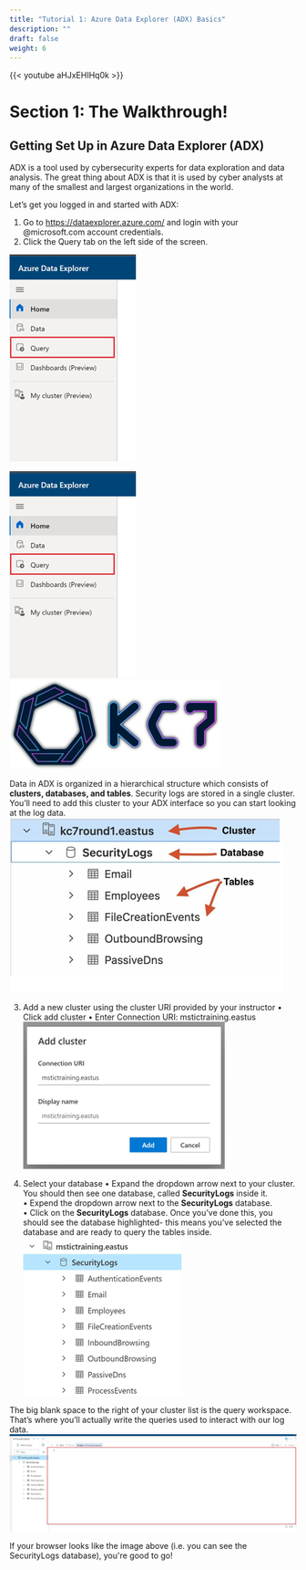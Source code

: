 ```yaml
---
title: "Tutorial 1: Azure Data Explorer (ADX) Basics"
description: ""
draft: false
weight: 6
---
```


{{< youtube aHJxEHIHq0k >}}

# Section 1: The Walkthrough!

## Getting Set Up in Azure Data Explorer (ADX)

ADX is a tool used by cybersecurity experts for data exploration and data analysis. The 
great thing about ADX is that it is used by cyber analysts at many of the smallest and largest 
organizations in the world. 

Let’s get you logged in and started with ADX:
1. Go to https://dataexplorer.azure.com/ and login with your @microsoft.com account credentials. 
2. Click the Query tab on the left side of the screen.

![Alt text](Images/ADX1.png)

![ADX](../Kusto-KC7/Images/ADX1.png)
![Alt text](Images/KC7Logo.png)

Data in ADX is organized in a hierarchical structure which consists of **clusters, databases, 
and tables**. Security logs are stored in a single cluster. You’ll need to 
add this cluster to your ADX interface so you can start looking at the log data. 
![ADX](../Kusto-KC7/Images/ADX2.png)

3.	Add a new cluster using the cluster URI provided by your instructor 
•	Click add cluster 
•	Enter Connection URI: mstictraining.eastus 
![ADX](../Kusto-KC7/Images/ADX3.png)

4.	Select your database 
•	Expand the dropdown arrow next to your cluster. You should then see one database, called **SecurityLogs** inside it.  
•	Expend the dropdown arrow next to the **SecurityLogs** database.  
•	Click on the **SecurityLogs** database. Once you’ve done this, you should see the database highlighted- this means you’ve selected the database and are ready to query the tables inside. 
![ADX](../Kusto-KC7/Images/ADX4.png)

The big blank space to the right of your cluster list is the query workspace. That’s where you’ll actually write the queries used to interact with our log data.  
![ADX](../Kusto-KC7/Images/ADX5.png)

If your browser looks like the image above (i.e. you can see the SecurityLogs database), you're good to go!
